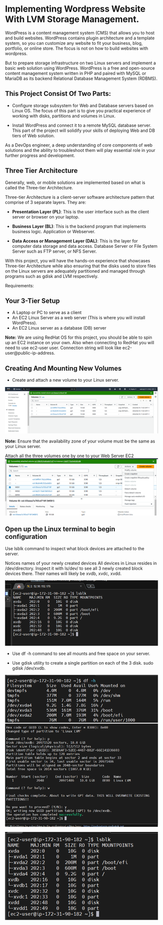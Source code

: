 # Implementing Wordpress Website With LVM Storage Management.

WordPress is a content management system (CMS) that allows you to host and build websites. WordPress contains plugin architecture and a template system, so you can customize any website to fit your business, blog, portfolio, or online store. The focus is not on how to build websites with wordpress.

But to prepare storage infrastructure on two Linux servers and implement a basic web solution using WordPress. WordPress is a free and open-source content management system written in PHP and paired with MySQL or MariaDB as its backend Relational Database Management System (RDBMS).

## This Project Consist Of Two Parts:
+ Configure storage subsystem for Web and Database servers based on Linux OS.
 The focus of this part is to give you practical experience of working with disks, partitions and volumes in Linux.

* Install WordPress and connect it to a remote MySQL database server. This part of the project will solidify your skills of deploying Web and DB tiers of Web solution.

As a DevOps engineer, a deep understanding of core components of web solutions and the ability to troubleshoot them will play essential role in your further progress and development.

## Three Tier Architecture

Generally, web, or mobile solutions are implemented based on what is called the Three-tier Architecture.

Three-tier Architecture is a client-server software architecture pattern that comprise of 3 separate layers. They are:

+ **Presentation Layer (PL)**: This is the user interface such as the client server or browser on your laptop.

+ **Business Layer (BL)**: This is the backend program that implements business logic. Application or Webserver.

+ **Data Access or Management Layer (DAL)**: This is the layer for computer data storage and data access. Database Server or File System Server such as FTP server, or NFS Server.


With this project, you will have the hands-on experience that showcases Three-tier Architecture while also ensuring that the disks used to store files on the Linux servers are adequately partitioned and managed through programs such as gdisk and LVM respectively.

Requirements:

## Your 3-Tier Setup

+ A Laptop or PC to serve as a client
+ An EC2 Linux Server as a web server (This is where you will install WordPress).
+ An EC2 Linux server as a database (DB) server

**Note:** We are using RedHat OS for this project, you should be able to spin up an EC2 instance on your own. Also when connecting to RedHat you will need to use ec2-user user. Connection string will look like ec2-user@public-ip-address.

## Creating And Mounting New Volumes

+ Create and attach a new volume to your Linux 
server.

![alt text](<Images/Screenshot 2024-04-16 112530.png>)

**Note:** Ensure that the availability zone of your volume must be the same as your Linux server.

Attach all the three volumes one by one to your Web Server EC2 
![alt text](<Images/Screenshot 2024-04-17 105117.png>)

 ## Open up the Linux terminal to begin configuration

Use lsblk command to inspect what block devices are attached to the server.

Notices names of your newly created devices All devices in Linux resides in
/dev/directory. Inspect it with ls/dev/ to see all 3 newly created block devices there. Their names will likely be xvdb, xvdc, xvdd.

![alt text](<Images/Screenshot 2024-04-17 105856.png>)

+ Use df -h command to see all mounts and free space on your server.

+ Use gdisk utility to create a single partition on each of the 3 disk.
sudo gdisk /dev/xvdb.

![alt text](<Images/Screenshot 2024-04-17 124326.png>)
![alt text](<Images/Screenshot 2024-04-17 134045.png>)

![alt text](<Images/Screenshot 2024-04-17 140035.png>)